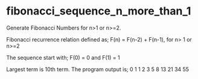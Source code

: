 # fibonacci_sequence_n_more_than_1
Generate Fibonacci Numbers for n>1 or n>=2.

Fibonacci recurrence relation defined as;
F(n) = F(n-2) + F(n-1), for n> 1 or n>=2

The sequence start with;
F(0) = 0 and F(1) = 1

Largest term is 10th term.
The program output is;
0 1 1 2 3 5 8 13 21 34 55
